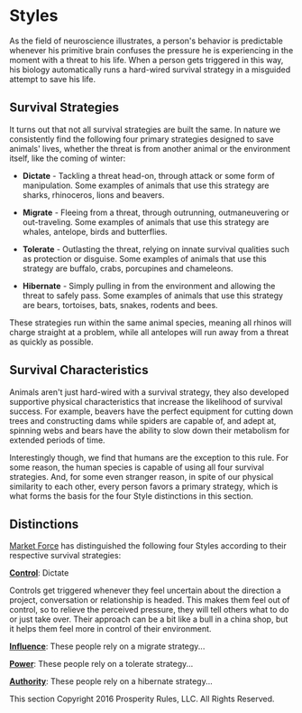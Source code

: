 # Styles
As the field of neuroscience illustrates, a person's behavior is predictable whenever his primitive brain confuses the pressure he is experiencing in the moment with a threat to his life. When a person gets triggered in this way, his biology automatically runs a hard-wired survival strategy in a misguided attempt to save his life.


## Survival Strategies
It turns out that not all survival strategies are built the same. In nature we consistently find the following four primary strategies designed to save animals' lives, whether the threat is from another animal or the environment itself, like the coming of winter:

* **Dictate** - Tackling a threat head-on, through attack or some form of manipulation. Some examples of animals that use this strategy are sharks, rhinoceros, lions and beavers.

* **Migrate** - Fleeing from a threat, through outrunning, outmaneuvering or out-traveling. Some examples of animals that use this strategy are whales, antelope, birds and butterflies.

* **Tolerate** - Outlasting the threat, relying on innate survival qualities such as protection or disguise. Some examples of animals that use this strategy are buffalo, crabs, porcupines and chameleons.

* **Hibernate** - Simply pulling in from the environment and allowing the threat to safely pass. Some examples of animals that use this strategy are bears, tortoises, bats, snakes, rodents and bees.

These strategies run within the same animal species, meaning all rhinos will charge straight at a problem, while all antelopes will run away from a threat as quickly as possible.


## Survival Characteristics
Animals aren't just hard-wired with a survival strategy, they also developed supportive physical characteristics that increase the likelihood of survival success. For example, beavers have the perfect equipment for cutting down trees and constructing dams while spiders are capable of, and adept at, spinning webs and bears have the ability to slow down their metabolism for extended periods of time.

Interestingly though, we find that humans are the exception to this rule. For some reason, the human species is capable of using all four survival strategies. And, for some even stranger reason, in spite of our physical similarity to each other, every person favors a primary strategy, which is what forms the basis for the four Style distinctions in this section.





## Distinctions
[Market Force](www.marketforceglobal.com) has distinguished the following four Styles according to their respective survival strategies:

**[Control](control.md)**: Dictate 

Controls get triggered whenever they feel uncertain about the direction a project, conversation or relationship is headed. This makes them feel out of control, so to relieve the perceived pressure, they will tell others what to do or just take over. Their approach can be a bit like a bull in a china shop, but it helps them feel more in control of their environment.

**[Influence](influence.md)**: These people rely on a migrate strategy...

**[Power](power.md)**: These people rely on a tolerate strategy...

**[Authority](authority.md)**: These people rely on a hibernate strategy...

This section Copyright 2016 Prosperity Rules, LLC. All Rights Reserved.
